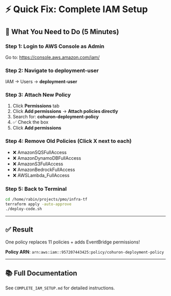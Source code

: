 # ⚡ Quick Fix: Complete IAM Setup

## 🎯 What You Need to Do (5 Minutes)

### Step 1: Login to AWS Console as Admin
Go to: https://console.aws.amazon.com/iam/

### Step 2: Navigate to deployment-user
IAM → Users → **deployment-user**

### Step 3: Attach New Policy
1. Click **Permissions** tab
2. Click **Add permissions** → **Attach policies directly**
3. Search for: **cohuron-deployment-policy**
4. ✅ Check the box
5. Click **Add permissions**

### Step 4: Remove Old Policies (Click X next to each)
- ❌ AmazonSQSFullAccess
- ❌ AmazonDynamoDBFullAccess
- ❌ AmazonS3FullAccess
- ❌ AmazonBedrockFullAccess
- ❌ AWSLambda_FullAccess

### Step 5: Back to Terminal
```bash
cd /home/rabin/projects/pmo/infra-tf
terraform apply -auto-approve
./deploy-code.sh
```

---

## ✅ Result

One policy replaces 11 policies + adds EventBridge permissions!

**Policy ARN**: `arn:aws:iam::957207443425:policy/cohuron-deployment-policy`

---

## 📚 Full Documentation

See `COMPLETE_IAM_SETUP.md` for detailed instructions.
